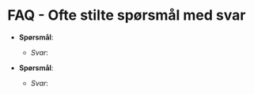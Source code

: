 # FAQ - Ofte stilte spørsmål med svar
- **Spørsmål**: 
  - *Svar*: 
 
- **Spørsmål**: 
  - *Svar*: 
